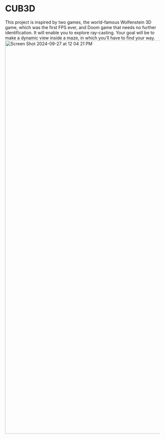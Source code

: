 # CUB3D

This project is inspired by two games, the world-famous Wolfenstein 3D game, which
was the first FPS ever, and Doom game that needs no further identification. It will enable you to explore ray-casting. Your goal will be to
make a dynamic view inside a maze, in which you’ll have to find your way.
<img width="1280" alt="Screen Shot 2024-09-27 at 12 04 21 PM" src="https://github.com/user-attachments/assets/e647fd66-a60e-4508-9da1-2669c94e8eaa">
